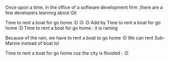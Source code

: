 Once upon a time, in the office of a software development firm
,there are a few developers learning about Git

Time to rent a boat for go home :D :D :D
Add by 
Time to rent a boat for go home :D
Time to rent a boat for go home :
it is raining

Because of the rain, we have to rent a boat to go home :D
We can rent Sub-Marine instead of boat lol

Time to rent a boat for go home coz the city is flooded :
:D
